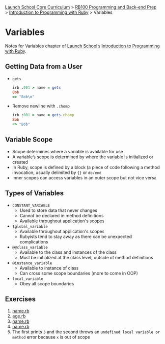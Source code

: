 [Launch School Core Curriculum][readme] >
[RB100 Programming and Back-end Prep][rb100-notes] >
[Introduction to Programming with Ruby][ruby-intro-notes] >
Variables

# Variables

Notes for Variables chapter of [Launch School’s][launch-school] [Introduction to Programming with Ruby][ruby-intro-book].

## Getting Data from a User

- `gets`

  ```ruby
  irb :001 > name = gets
  Bob
  => "Bob\n"
  ```

- Remove newline with `.chomp`

  ```ruby
  irb :001 > name = gets.chomp
  Bob
  => "Bob"
  ```

## Variable Scope

- Scope determines where a variable is available for use
- A variable’s scope is determined by where the variable is initialized or created
- In Ruby, scope is defined by a block (a piece of code following a method invocation, usually delimited by `{}` or `do/end`
- Inner scopes can access variables in an outer scope but not vice versa

## Types of Variables

- `CONSTANT_VARIABLE`
  - Used to store data that never changes
  - Cannot be declared in method definitions
  - Available throughout application's scopes
- `$global_variable`
  - Available throughout application's scopes
  - Rubyists tend to stay away as there can be unexpected complications
- `@@class_variable`
  - Available to the class and instances of the class
  - Must be initialized at the class level, outside of method definitions
- `@instance_variable`
  - Available to instance of class
  - Can cross some scope boundaries (more to come in OOP)
- `local_variable`
  - Obey all scope boundaries

## Exercises

1. [name.rb](name.rb)
2. [age.rb](age.rb)
3. [name.rb](name.rb)
4. [name.rb](name.rb)
5. The first prints `3` and the second throws an `undefined local variable or method` error because `x` is out of scope

[rb100-notes]: /rb100/rb100-notes.md
[readme]: /README.md
[ruby-intro-notes]: /rb100/introduction_to_programming_with_ruby/introduction-to-programming-with-ruby-notes.md
[launch-school]: https://launchschool.com
[ruby-intro-book]: https://launchschool.com/books/ruby
